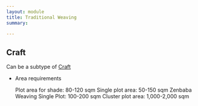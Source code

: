 ```yaml
---
layout: module
title: Traditional Weaving
summary: 

---
```


## Craft
Can be a subtype of [Craft]()

* Area requirements

  Plot area for shade: 80-120 sqm
  Single plot area: 50-150 sqm
  Zenbaba Weaving Single Plot: 100-200 sqm
  Cluster plot area: 1,000-2,000 sqm
